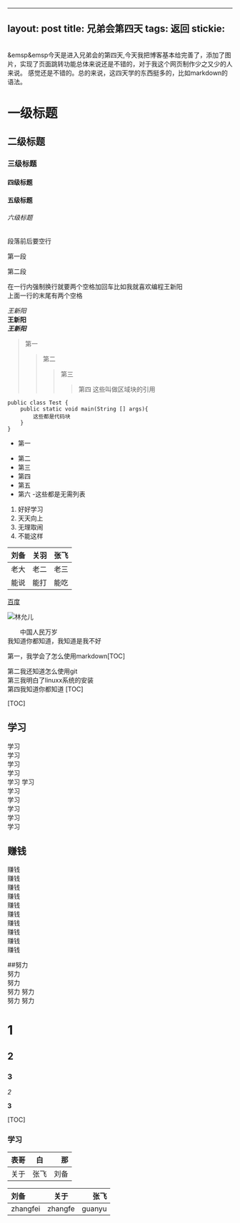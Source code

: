 
---
layout: post
title: 兄弟会第四天
tags: 返回
stickie: 
---




<br/>
&emsp&emsp今天是进入兄弟会的第四天,今天我把博客基本给完善了，添加了图片，实现了页面跳转功能总体来说还是不错的，对于我这个网页制作少之又少的人来说。
感觉还是不错的。总的来说，这四天学的东西挺多的，比如markdown的语法。

# 一级标题

## 二级标题

### 三级标题

#### 四级标题

#### 五级标题

###### 六级标题

段落前后要空行

第一段

第二段

在一行内强制换行就要两个空格加回车比如我就喜欢编程王新阳  
上面一行的末尾有两个空格

*王新阳*  
**王新阳**  
***王新阳***  
>第一
>>第二
>>>第三
>>>>第四
这些叫做区域块的引用  

    public class Test {
        public static void main(String [] args){
            这些都是代码块
        }
    }  
    

+ 第一
- 第二  
- 第三
- 第四
- 第五
-  第六
-这些都是无需列表  
1. 好好学习
2. 天天向上
3. 无理取闹
4. 不能这样  


|刘备|关羽|张飞 |
|:---|:---:|---:|   
|老大|老二|老三|  
|能说|能打|能吃|

[百度](http://www.baidu.com)  

![林允儿](https://ss0.bdstatic.com/70cFvHSh_Q1YnxGkpoWK1HF6hhy/it/u=2048305836,1091962122&fm=26&gp=0.jpg)





&emsp;&emsp;中国人民万岁  
我知道你都知道，我知道是我不好  



第一，我学会了怎么使用markdown[TOC]  

第二我还知道怎么使用git  
第三我明白了linuxx系统的安装  
第四我知道你都知道 [TOC]



[TOC]  




## 学习  
学习  
学习  
学习  
学习  
学习 
学习  
学习  
学习  
学习  
学习  
学习  

## 赚钱  
赚钱  
赚钱  
赚钱  
赚钱  
赚钱  
赚钱  
赚钱  
赚钱  
赚钱  
赚钱  




##努力  
努力  
努力  
努力
努力  
努力
努力 











































# 1  
## 2  
### 3  
*2*  

**3**




[TOC]




### 学习













































|表哥|白|那|  
|:---|:---:|---:|
|关于|张飞|刘备|
























刘备|关于|张飞
:----|:----:|----:   
zhangfei|zhangfe|guanyu

